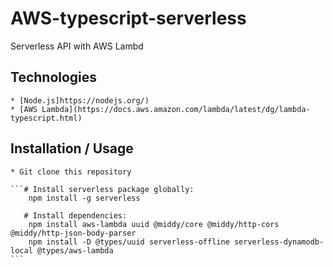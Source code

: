 # AWS-typescript-serverless

Serverless API with AWS Lambd



## Technologies
    * [Node.js]https://nodejs.org/)
	* [AWS Lambda](https://docs.aws.amazon.com/lambda/latest/dg/lambda-typescript.html)

## Installation / Usage

    * Git clone this repository

    ```# Install serverless package globally:
        npm install -g serverless

       # Install dependencies:
        npm install aws-lambda uuid @middy/core @middy/http-cors @middy/http-json-body-parser
        npm install -D @types/uuid serverless-offline serverless-dynamodb-local @types/aws-lambda
    ```